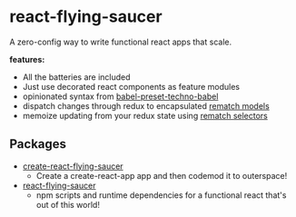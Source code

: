 # react-flying-saucer

A zero-config way to write functional react apps that scale.

**features:**

- All the batteries are included
- Just use decorated react components as feature modules
- opinionated syntax from [babel-preset-techno-babel](https://github.com/d3dc/babel-preset-techno-babel)
- dispatch changes through redux to encapsulated [rematch models](https://rematch.gitbooks.io/rematch/docs/api.html#models)
- memoize updating from your redux state using [rematch selectors](https://rematch.gitbooks.io/rematch/plugins/select/)

## Packages

- [create-react-flying-saucer](packages/create-react-flying-saucer)
  - Create a create-react-app app and then codemod it to outerspace!
- [react-flying-saucer](packages/react-flying-saucer)
  - npm scripts and runtime dependencies for a functional react that's out of this world!
